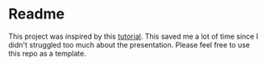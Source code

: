 # Readme

This project was inspired by this [tutorial](https://youtube.com/playlist?list=PLISG6SSQ9nqyuuTjr2cDApJlY9-K3jrn1).
This saved me a lot of time since I didn't struggled too much about the presentation. Please feel free to use this repo as a template.
